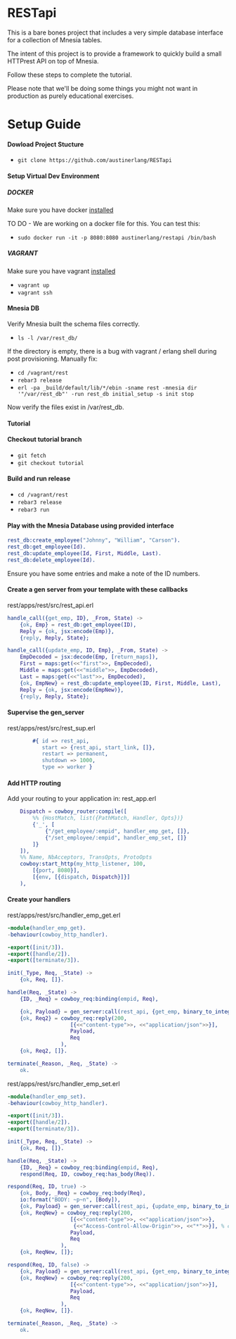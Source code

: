 RESTapi
=======
This is a bare bones project that includes a very simple database interface for a collection of Mnesia tables.

The intent of this project is to provide a framework to quickly build a small HTTPrest API on top of Mnesia.

Follow these steps to complete the tutorial.

Please note that we'll be doing some things you might not want in production as purely educational exercises.

Setup Guide
===========
#### Dowload Project Stucture

- `git clone https://github.com/austinerlang/RESTapi`

#### Setup Virtual Dev Environment

##### DOCKER

Make sure you have docker [installed](https://docs.docker.com/installation/)

TO DO - We are working on a docker file for this. You can test this:

- `sudo docker run -it -p 8080:8080 austinerlang/restapi /bin/bash`

##### VAGRANT

Make sure you have vagrant [installed](http://docs.vagrantup.com/v2/installation/)

- `vagrant up`
- `vagrant ssh`

#### Mnesia DB

Verify Mnesia built the schema files correctly.

- `ls -l /var/rest_db/`

If the directory is empty, there is a bug with vagrant / erlang shell during post provisioning. Manually fix:

- `cd /vagrant/rest`
- `rebar3 release`
- `erl -pa _build/default/lib/*/ebin -sname rest -mnesia dir '"/var/rest_db"' -run rest_db initial_setup -s init stop`

Now verify the files exist in /var/rest_db.

#### Tutorial

#### Checkout tutorial branch

- `git fetch`
- `git checkout tutorial`

#### Build and run release

- `cd /vagrant/rest`
- `rebar3 release`
- `rebar3 run`

#### Play with the Mnesia Database using provided interface

```erlang
rest_db:create_employee("Johnny", "William", "Carson").
rest_db:get_employee(Id).
rest_db:update_employee(Id, First, Middle, Last).
rest_db:delete_employee(Id).
```

Ensure you have some entries and make a note of the ID numbers.

#### Create a gen server from your template with these callbacks

rest/apps/rest/src/rest_api.erl

```erlang
handle_call({get_emp, ID}, _From, State) ->
	{ok, Emp} = rest_db:get_employee(ID),
    Reply = {ok, jsx:encode(Emp)},
    {reply, Reply, State};

handle_call({update_emp, ID, Emp}, _From, State) ->
	EmpDecoded = jsx:decode(Emp, [return_maps]),
	First = maps:get(<<"first">>, EmpDecoded),
	Middle = maps:get(<<"middle">>, EmpDecoded),
	Last = maps:get(<<"last">>, EmpDecoded),
	{ok, EmpNew} = rest_db:update_employee(ID, First, Middle, Last),
    Reply = {ok, jsx:encode(EmpNew)},
    {reply, Reply, State};
```

#### Supervise the gen_server

rest/apps/rest/src/rest_sup.erl

```erlang
		#{ id => rest_api,
           start => {rest_api, start_link, []},
           restart => permanent,
           shutdown => 1000,
           type => worker }
```

#### Add HTTP routing

Add your routing to your application in: rest_app.erl

```erlang
	Dispatch = cowboy_router:compile([
	    %% {HostMatch, list({PathMatch, Handler, Opts})}
	    {'_', [
	    	{"/get_employee/:empid", handler_emp_get, []},
	    	{"/set_employee/:empid", handler_emp_set, []}
	    ]}
	]),
	%% Name, NbAcceptors, TransOpts, ProtoOpts
	cowboy:start_http(my_http_listener, 100,
	    [{port, 8080}],
	    [{env, [{dispatch, Dispatch}]}]
	),
```

#### Create your handlers

rest/apps/rest/src/handler_emp_get.erl

```erlang
-module(handler_emp_get).
-behaviour(cowboy_http_handler).

-export([init/3]).
-export([handle/2]).
-export([terminate/3]).

init(_Type, Req, _State) ->
	{ok, Req, []}.

handle(Req, _State) ->
	{ID, _Req} = cowboy_req:binding(empid, Req),

	{ok, Payload} = gen_server:call(rest_api, {get_emp, binary_to_integer(ID)}),
	{ok, Req2} = cowboy_req:reply(200,
			        [{<<"content-type">>, <<"application/json">>}],
			        Payload,
			        Req
			     ),
	{ok, Req2, []}.

terminate(_Reason, _Req, _State) ->
	ok.
```

rest/apps/rest/src/handler_emp_set.erl

```erlang
-module(handler_emp_set).
-behaviour(cowboy_http_handler).

-export([init/3]).
-export([handle/2]).
-export([terminate/3]).

init(_Type, Req, _State) ->
	{ok, Req, []}.

handle(Req, _State) ->
	{ID, _Req} = cowboy_req:binding(empid, Req),
	respond(Req, ID, cowboy_req:has_body(Req)).

respond(Req, ID, true) ->
	{ok, Body, _Req} = cowboy_req:body(Req),
	io:format("BODY: ~p~n", [Body]),
	{ok, Payload} = gen_server:call(rest_api, {update_emp, binary_to_integer(ID), Body}),
	{ok, ReqNew} = cowboy_req:reply(200,
			        [{<<"content-type">>, <<"application/json">>},
			         {<<"Access-Control-Allow-Origin">>, <<"*">>}], % chrome security
			        Payload,
			        Req
			     ),
	{ok, ReqNew, []};

respond(Req, ID, false) ->
	{ok, Payload} = gen_server:call(rest_api, {get_emp, binary_to_integer(ID)}),
	{ok, ReqNew} = cowboy_req:reply(200,
			        [{<<"content-type">>, <<"application/json">>}],
			        Payload,
			        Req
			     ),
	{ok, ReqNew, []}.

terminate(_Reason, _Req, _State) ->
	ok.
```